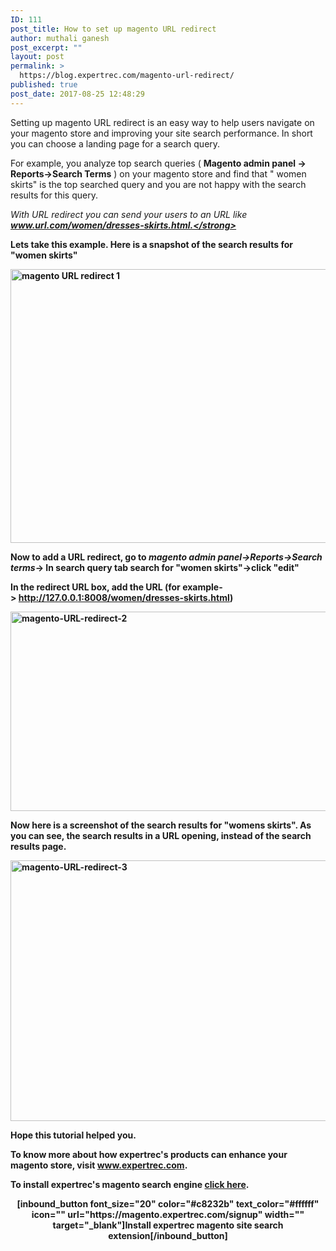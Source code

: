```yaml
---
ID: 111
post_title: How to set up magento URL redirect
author: muthali ganesh
post_excerpt: ""
layout: post
permalink: >
  https://blog.expertrec.com/magento-url-redirect/
published: true
post_date: 2017-08-25 12:48:29
---
```

Setting up magento URL redirect is an easy way to help users navigate on your magento store and improving your site search performance. In short you can choose a landing page for a search query.

For example, you analyze top search queries ( <strong>Magento admin panel -&gt; Reports-&gt;Search Terms</strong> ) on your magento store and find that " women skirts" is the top searched query and you are not happy with the search results for this query.

<em>With URL redirect you can send your users to an URL like <strong>www.url.com/women/dresses-skirts.html.</strong></em>

Lets take this example. Here is a snapshot of the search results for "women skirts"

<img class="alignnone wp-image-112 size-large" src="https://blog.expertrec.com/wp-content/uploads/2017/08/magento-URL-Redirect-1024x598-1.png" alt="magento URL redirect 1" width="750" height="438" />

Now to add a URL redirect, go to <strong><em>magento admin panel-&gt;Reports-&gt;Search terms</em></strong>-&gt; In search query tab search for "women skirts"-&gt;click "edit"

In the redirect URL box, add the URL (for example-&gt; http://127.0.0.1:8008/women/dresses-skirts.html)

<img class="alignnone wp-image-113 size-large" src="https://blog.expertrec.com/wp-content/uploads/2017/08/magento-URL-redirect-2-1024x436-1.png" alt="magento-URL-redirect-2" width="750" height="319" />

Now here is a screenshot of the search results for "womens skirts". As you can see, the search results in a URL opening, instead of the search results page.

<img class="alignnone wp-image-114 size-large" src="https://blog.expertrec.com/wp-content/uploads/2017/08/magento-URL-redirect-3-1024x570-1.png" alt="magento-URL-redirect-3" width="750" height="417" />

Hope this tutorial helped you.

To know more about how expertrec's products can enhance your magento store, visit <a href="http://expertrec.com">www.expertrec.com</a>.

To install expertrec's magento search engine <a href="https://magento.expertrec.com/signup" target="_blank" rel="noopener">click here</a>.
<p style="text-align: center;">[inbound_button font_size="20" color="#c8232b" text_color="#ffffff" icon="" url="https://magento.expertrec.com/signup" width="" target="_blank"]Install expertrec magento site search extension[/inbound_button]</p>